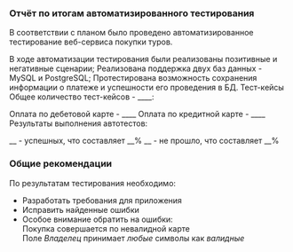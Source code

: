 ### Отчёт по итогам автоматизированного тестирования
В соответствии с планом было проведено автоматизированное тестирование веб-сервиса покупки туров.

В ходе автоматизации тестирования были реализованы позитивные и негативные сценарии;
Реализована поддержка двух баз данных - MySQL и PostgreSQL;
Протестирована возможность сохранения информации о платеже и успешности его проведения в БД.
Тест-кейсы
Общее количество тест-кейсов - ____:

Оплата по дебетовой карте - ____
Оплата по кредитной карте - ____
Результаты выполнения автотестов:

__ - успешных, что составляет __%
__ - не прошло, что составляет __%

### Общие рекомендации
По результатам тестирования необходимо:
- Разработать требования для приложения
- Исправить найденные ошибки
- Особое внимание обратить на ошибки:  
Покупка совершается по невалидной карте  
Поле *Владелец* принимает *любые* символы как *валидные*

